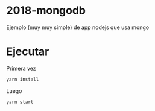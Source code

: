# 2018-mongodb

Ejemplo (muy muy simple) de app nodejs que usa mongo

# Ejecutar

Primera vez
```bash
yarn install
```

Luego

```bash
yarn start
```
